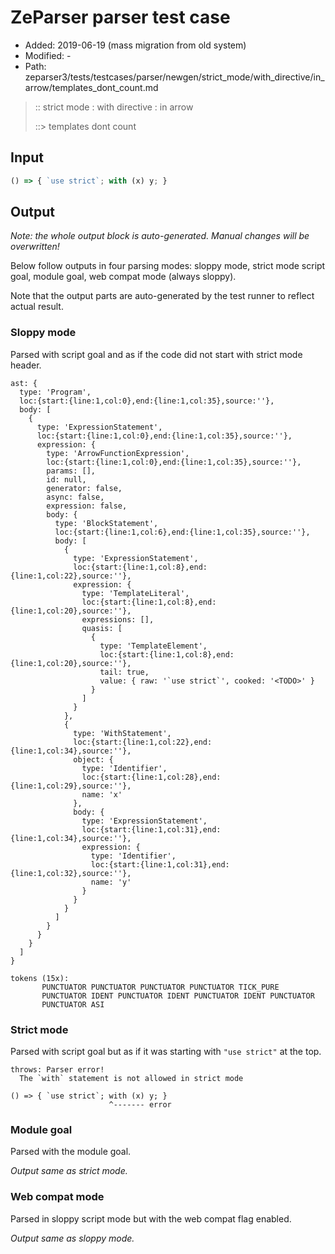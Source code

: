 # ZeParser parser test case

- Added: 2019-06-19 (mass migration from old system)
- Modified: -
- Path: zeparser3/tests/testcases/parser/newgen/strict_mode/with_directive/in_arrow/templates_dont_count.md

> :: strict mode : with directive : in arrow
>
> ::> templates dont count

## Input

`````js
() => { `use strict`; with (x) y; }
`````

## Output

_Note: the whole output block is auto-generated. Manual changes will be overwritten!_

Below follow outputs in four parsing modes: sloppy mode, strict mode script goal, module goal, web compat mode (always sloppy).

Note that the output parts are auto-generated by the test runner to reflect actual result.

### Sloppy mode

Parsed with script goal and as if the code did not start with strict mode header.

`````
ast: {
  type: 'Program',
  loc:{start:{line:1,col:0},end:{line:1,col:35},source:''},
  body: [
    {
      type: 'ExpressionStatement',
      loc:{start:{line:1,col:0},end:{line:1,col:35},source:''},
      expression: {
        type: 'ArrowFunctionExpression',
        loc:{start:{line:1,col:0},end:{line:1,col:35},source:''},
        params: [],
        id: null,
        generator: false,
        async: false,
        expression: false,
        body: {
          type: 'BlockStatement',
          loc:{start:{line:1,col:6},end:{line:1,col:35},source:''},
          body: [
            {
              type: 'ExpressionStatement',
              loc:{start:{line:1,col:8},end:{line:1,col:22},source:''},
              expression: {
                type: 'TemplateLiteral',
                loc:{start:{line:1,col:8},end:{line:1,col:20},source:''},
                expressions: [],
                quasis: [
                  {
                    type: 'TemplateElement',
                    loc:{start:{line:1,col:8},end:{line:1,col:20},source:''},
                    tail: true,
                    value: { raw: '`use strict`', cooked: '<TODO>' }
                  }
                ]
              }
            },
            {
              type: 'WithStatement',
              loc:{start:{line:1,col:22},end:{line:1,col:34},source:''},
              object: {
                type: 'Identifier',
                loc:{start:{line:1,col:28},end:{line:1,col:29},source:''},
                name: 'x'
              },
              body: {
                type: 'ExpressionStatement',
                loc:{start:{line:1,col:31},end:{line:1,col:34},source:''},
                expression: {
                  type: 'Identifier',
                  loc:{start:{line:1,col:31},end:{line:1,col:32},source:''},
                  name: 'y'
                }
              }
            }
          ]
        }
      }
    }
  ]
}

tokens (15x):
       PUNCTUATOR PUNCTUATOR PUNCTUATOR PUNCTUATOR TICK_PURE
       PUNCTUATOR IDENT PUNCTUATOR IDENT PUNCTUATOR IDENT PUNCTUATOR
       PUNCTUATOR ASI
`````

### Strict mode

Parsed with script goal but as if it was starting with `"use strict"` at the top.

`````
throws: Parser error!
  The `with` statement is not allowed in strict mode

() => { `use strict`; with (x) y; }
                      ^------- error
`````


### Module goal

Parsed with the module goal.

_Output same as strict mode._

### Web compat mode

Parsed in sloppy script mode but with the web compat flag enabled.

_Output same as sloppy mode._
